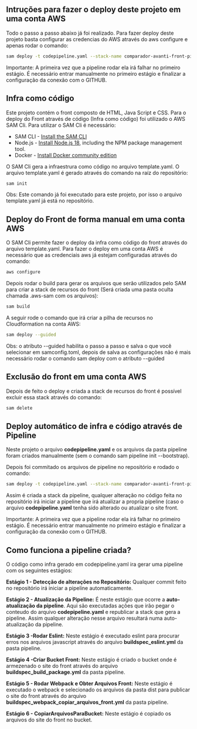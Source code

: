 <!-- @format -->

## Intruções para fazer o deploy deste projeto em uma conta AWS

Todo o passo a passo abaixo já foi realizado. Para fazer deploy deste projeto basta configurar as credencias do AWS através do aws configure e apenas rodar o comando:

```bash
sam deploy -t codepipeline.yaml --stack-name comparador-avanti-front-pipeline --capabilities=CAPABILITY_IAM
```

Importante: A primeira vez que a pipeline rodar ela irá falhar no primeiro estágio. É necessário entrar manualmente no primeiro estágio e finalizar a configuração da conexão com o GITHUB.

## Infra como código

Este projeto contém o front composto de HTML, Java Script e CSS.
Para o deploy do Front através de código (Infra como código) foi utilizado o AWS SAM Cli. Para utilizar o SAM Cli é necessário:

- SAM CLI - [Install the SAM CLI](https://docs.aws.amazon.com/serverless-application-model/latest/developerguide/serverless-sam-cli-install.html)
- Node.js - [Install Node.js 18](https://nodejs.org/en/), including the NPM package management tool.
- Docker - [Install Docker community edition](https://hub.docker.com/search/?type=edition&offering=community)

O SAM Cli gera a infraestrura como código no arquivo template.yaml.
O arquivo template.yaml é gerado através do comando na raíz do repositório:

```bash
sam init
```

Obs: Este comando já foi executado para este projeto, por isso o arquivo template.yaml já está no repositório.

## Deploy do Front de forma manual em uma conta AWS

O SAM Cli permite fazer o deploy da infra como código do front através do arquivo template.yaml.
Para fazer o deploy em uma conta AWS é necessário que as credenciais aws já estejam configuradas através do comando:

```bash
aws configure
```

Depois rodar o build para gerar os arquivos que serão utilizados pelo SAM para criar a stack de recursos do front (Será criada uma pasta oculta chamada .aws-sam com os arquivos):

```bash
sam build
```

A seguir rode o comando que irá criar a pilha de recursos no Cloudformation na conta AWS:

```bash
sam deploy --guided
```

Obs: o atributo --guided habilita o passo a passo e salva o que você selecionar em samconfig.toml, depois de salva as configurações não é mais necessário rodar o comando sam deploy com o atributo --guided

## Exclusão do front em uma conta AWS

Depois de feito o deploy e criada a stack de recursos do front é possível excluir essa stack através do comando:

```bash
sam delete
```

## Deploy automático de infra e código através de Pipeline

Neste projeto o arquivo **codepipeline.yaml** e os arquivos da pasta pipeline foram criados manualmente (sem o comando sam pipeline init --bootstrap).

Depois foi commitado os arquivos de pipeline no repositório e rodado o comando:

```bash
sam deploy -t codepipeline.yaml --stack-name comparador-avanti-front-pipeline --capabilities=CAPABILITY_IAM
```

Assim é criada a stack da pipeline, qualquer alteração no código feita no repositório irá iniciar a pipeline que irá atualizar a propria pipeline (caso o arquivo **codepipeline.yaml** tenha sido alterado ou atualizar o site front.

Importante: A primeira vez que a pipeline rodar ela irá falhar no primeiro estágio. É necessário entrar manualmente no primeiro estágio e finalizar a configuração da conexão com o GITHUB.

## Como funciona a pipeline criada?

O código como infra gerado em codepipeline.yaml ira gerar uma pipeline com os seguintes estágios:

**Estágio 1 - Detecção de alterações no Repositório:** Qualquer commit feito no repositório irá iniciar a pipeline automaticamente.

**Estágio 2 - Atualização da Pipeline:** É neste estágio que ocorre a **auto-atualização da pipeline**. Aqui são executadas ações que irão pegar o conteudo do arquivo **codepipeline.yaml** e republicar a stack que gera a pipeline. Assim qualquer alteração nesse arquivo resultará numa auto-atualização da pipeline.

**Estágio 3 -Rodar Eslint:** Neste estágio é executado eslint para procurar erros nos arquivos javascript através do arquivo **buildspec_eslint.yml** da pasta pipeline.

**Estágio 4 -Criar Bucket Front:** Neste estágio é criado o bucket onde é armezenado o site do front através do arquivo **buildspec_build_package.yml** da pasta pipeline.

**Estágio 5 - Rodar Webpack e Obter Arquivos Front:** Neste estágio é executado o webpack e selecionado os arquivos da pasta dist para publicar o site do front através do arquivo **buildspec_webpack_copiar_arquivos_front.yml** da pasta pipeline.

**Estágio 6 - CopiarArquivosParaBucket:** Neste estágio é copiado os arquivos do site do front no bucket.

